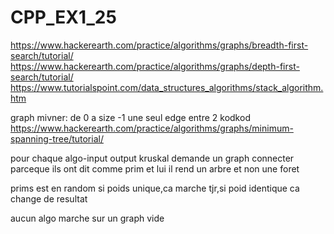 # CPP_EX1_25

https://www.hackerearth.com/practice/algorithms/graphs/breadth-first-search/tutorial/
https://www.hackerearth.com/practice/algorithms/graphs/depth-first-search/tutorial/
https://www.tutorialspoint.com/data_structures_algorithms/stack_algorithm.htm

graph mivner:
de 0 a size -1
une seul edge entre 2 kodkod
https://www.hackerearth.com/practice/algorithms/graphs/minimum-spanning-tree/tutorial/

pour chaque algo-input output
kruskal demande un graph connecter parceque ils ont dit comme prim et lui il rend un arbre et non une foret

prims est en random si poids unique,ca marche tjr,si poid identique ca change de resultat

aucun algo marche sur un graph vide